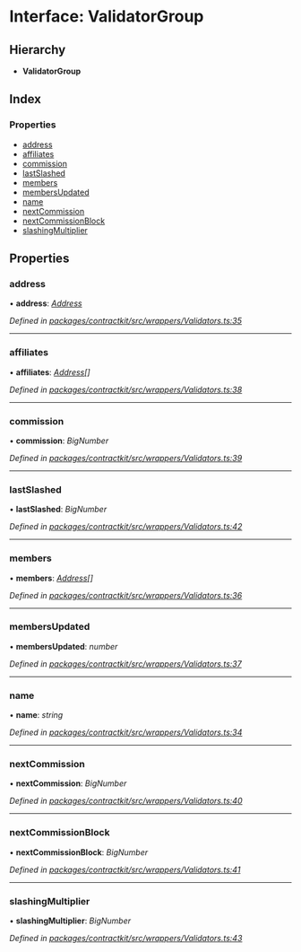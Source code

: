 # Interface: ValidatorGroup

## Hierarchy

* **ValidatorGroup**

## Index

### Properties

* [address](_contractkit_src_wrappers_validators_.validatorgroup.md#address)
* [affiliates](_contractkit_src_wrappers_validators_.validatorgroup.md#affiliates)
* [commission](_contractkit_src_wrappers_validators_.validatorgroup.md#commission)
* [lastSlashed](_contractkit_src_wrappers_validators_.validatorgroup.md#lastslashed)
* [members](_contractkit_src_wrappers_validators_.validatorgroup.md#members)
* [membersUpdated](_contractkit_src_wrappers_validators_.validatorgroup.md#membersupdated)
* [name](_contractkit_src_wrappers_validators_.validatorgroup.md#name)
* [nextCommission](_contractkit_src_wrappers_validators_.validatorgroup.md#nextcommission)
* [nextCommissionBlock](_contractkit_src_wrappers_validators_.validatorgroup.md#nextcommissionblock)
* [slashingMultiplier](_contractkit_src_wrappers_validators_.validatorgroup.md#slashingmultiplier)

## Properties

###  address

• **address**: *[Address](../modules/_contractkit_src_base_.md#address)*

*Defined in [packages/contractkit/src/wrappers/Validators.ts:35](https://github.com/celo-org/celo-monorepo/blob/master/packages/contractkit/src/wrappers/Validators.ts#L35)*

___

###  affiliates

• **affiliates**: *[Address](../modules/_contractkit_src_base_.md#address)[]*

*Defined in [packages/contractkit/src/wrappers/Validators.ts:38](https://github.com/celo-org/celo-monorepo/blob/master/packages/contractkit/src/wrappers/Validators.ts#L38)*

___

###  commission

• **commission**: *BigNumber*

*Defined in [packages/contractkit/src/wrappers/Validators.ts:39](https://github.com/celo-org/celo-monorepo/blob/master/packages/contractkit/src/wrappers/Validators.ts#L39)*

___

###  lastSlashed

• **lastSlashed**: *BigNumber*

*Defined in [packages/contractkit/src/wrappers/Validators.ts:42](https://github.com/celo-org/celo-monorepo/blob/master/packages/contractkit/src/wrappers/Validators.ts#L42)*

___

###  members

• **members**: *[Address](../modules/_contractkit_src_base_.md#address)[]*

*Defined in [packages/contractkit/src/wrappers/Validators.ts:36](https://github.com/celo-org/celo-monorepo/blob/master/packages/contractkit/src/wrappers/Validators.ts#L36)*

___

###  membersUpdated

• **membersUpdated**: *number*

*Defined in [packages/contractkit/src/wrappers/Validators.ts:37](https://github.com/celo-org/celo-monorepo/blob/master/packages/contractkit/src/wrappers/Validators.ts#L37)*

___

###  name

• **name**: *string*

*Defined in [packages/contractkit/src/wrappers/Validators.ts:34](https://github.com/celo-org/celo-monorepo/blob/master/packages/contractkit/src/wrappers/Validators.ts#L34)*

___

###  nextCommission

• **nextCommission**: *BigNumber*

*Defined in [packages/contractkit/src/wrappers/Validators.ts:40](https://github.com/celo-org/celo-monorepo/blob/master/packages/contractkit/src/wrappers/Validators.ts#L40)*

___

###  nextCommissionBlock

• **nextCommissionBlock**: *BigNumber*

*Defined in [packages/contractkit/src/wrappers/Validators.ts:41](https://github.com/celo-org/celo-monorepo/blob/master/packages/contractkit/src/wrappers/Validators.ts#L41)*

___

###  slashingMultiplier

• **slashingMultiplier**: *BigNumber*

*Defined in [packages/contractkit/src/wrappers/Validators.ts:43](https://github.com/celo-org/celo-monorepo/blob/master/packages/contractkit/src/wrappers/Validators.ts#L43)*
